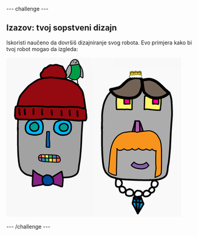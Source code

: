 --- challenge ---

## Izazov: tvoj sopstveni dizajn

Iskoristi naučeno da dovršiš dizajniranje svog robota. Evo primjera kako bi tvoj robot mogao da izgleda:

![screenshot](images/robot-examples.png)

--- /challenge ---